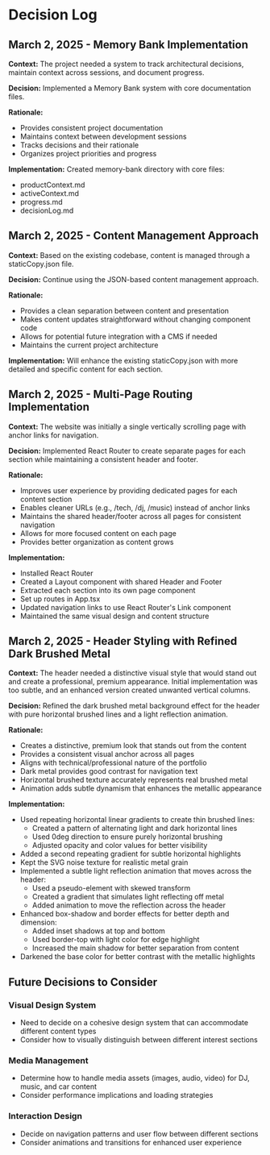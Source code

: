 # Decision Log

## March 2, 2025 - Memory Bank Implementation

**Context:** The project needed a system to track architectural decisions, maintain context across sessions, and document progress.

**Decision:** Implemented a Memory Bank system with core documentation files.

**Rationale:** 
- Provides consistent project documentation
- Maintains context between development sessions
- Tracks decisions and their rationale
- Organizes project priorities and progress

**Implementation:** Created memory-bank directory with core files:
- productContext.md
- activeContext.md
- progress.md
- decisionLog.md

## March 2, 2025 - Content Management Approach

**Context:** Based on the existing codebase, content is managed through a staticCopy.json file.

**Decision:** Continue using the JSON-based content management approach.

**Rationale:**
- Provides a clean separation between content and presentation
- Makes content updates straightforward without changing component code
- Allows for potential future integration with a CMS if needed
- Maintains the current project architecture

**Implementation:** Will enhance the existing staticCopy.json with more detailed and specific content for each section.

## March 2, 2025 - Multi-Page Routing Implementation

**Context:** The website was initially a single vertically scrolling page with anchor links for navigation.

**Decision:** Implemented React Router to create separate pages for each section while maintaining a consistent header and footer.

**Rationale:**
- Improves user experience by providing dedicated pages for each content section
- Enables cleaner URLs (e.g., /tech, /dj, /music) instead of anchor links
- Maintains the shared header/footer across all pages for consistent navigation
- Allows for more focused content on each page
- Provides better organization as content grows

**Implementation:**
- Installed React Router
- Created a Layout component with shared Header and Footer
- Extracted each section into its own page component
- Set up routes in App.tsx
- Updated navigation links to use React Router's Link component
- Maintained the same visual design and content structure

## March 2, 2025 - Header Styling with Refined Dark Brushed Metal

**Context:** The header needed a distinctive visual style that would stand out and create a professional, premium appearance. Initial implementation was too subtle, and an enhanced version created unwanted vertical columns.

**Decision:** Refined the dark brushed metal background effect for the header with pure horizontal brushed lines and a light reflection animation.

**Rationale:**
- Creates a distinctive, premium look that stands out from the content
- Provides a consistent visual anchor across all pages
- Aligns with technical/professional nature of the portfolio
- Dark metal provides good contrast for navigation text
- Horizontal brushed texture accurately represents real brushed metal
- Animation adds subtle dynamism that enhances the metallic appearance

**Implementation:**
- Used repeating horizontal linear gradients to create thin brushed lines:
  - Created a pattern of alternating light and dark horizontal lines
  - Used 0deg direction to ensure purely horizontal brushing
  - Adjusted opacity and color values for better visibility
- Added a second repeating gradient for subtle horizontal highlights
- Kept the SVG noise texture for realistic metal grain
- Implemented a subtle light reflection animation that moves across the header:
  - Used a pseudo-element with skewed transform
  - Created a gradient that simulates light reflecting off metal
  - Added animation to move the reflection across the header
- Enhanced box-shadow and border effects for better depth and dimension:
  - Added inset shadows at top and bottom
  - Used border-top with light color for edge highlight
  - Increased the main shadow for better separation from content
- Darkened the base color for better contrast with the metallic highlights

## Future Decisions to Consider

### Visual Design System
- Need to decide on a cohesive design system that can accommodate different content types
- Consider how to visually distinguish between different interest sections

### Media Management
- Determine how to handle media assets (images, audio, video) for DJ, music, and car content
- Consider performance implications and loading strategies

### Interaction Design
- Decide on navigation patterns and user flow between different sections
- Consider animations and transitions for enhanced user experience